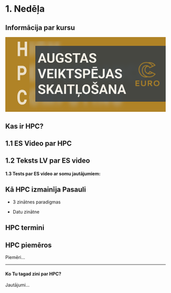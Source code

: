 # 1. Nedēļa

## Informācija par kursu

 <img src="https://raw.githubusercontent.com/viktorszagorskis/hpc-pamati/main/pix/hpc-pamati-logo.png" alt="My Image" width="600">


## Kas ir HPC?


## 1.1 ES Video par HPC

## 1.2 Teksts LV par ES video

#### 1.3 Tests par ES video ar somu jautājumiem:


## Kā HPC izmainīja Pasauli

- 3 zinātnes paradigmas

- Datu zinātne

## HPC termini

## HPC piemēros

Piemēri... 

---

#### Ko Tu tagad zini par HPC?

Jautājumi...

